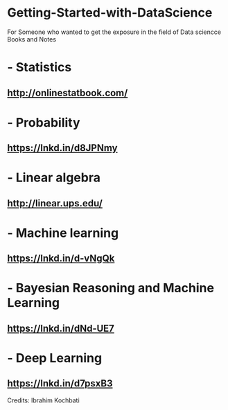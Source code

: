 # Getting-Started-with-DataScience
For Someone who wanted to get the exposure in the field of Data sciencce
Books and Notes

# - Statistics
## http://onlinestatbook.com/

# - Probability
## https://lnkd.in/d8JPNmy

# - Linear algebra
## http://linear.ups.edu/

# - Machine learning
## https://lnkd.in/d-vNgQk

# - Bayesian Reasoning and Machine Learning
## https://lnkd.in/dNd-UE7

# - Deep Learning
## https://lnkd.in/d7psxB3



Credits: Ibrahim Kochbati

